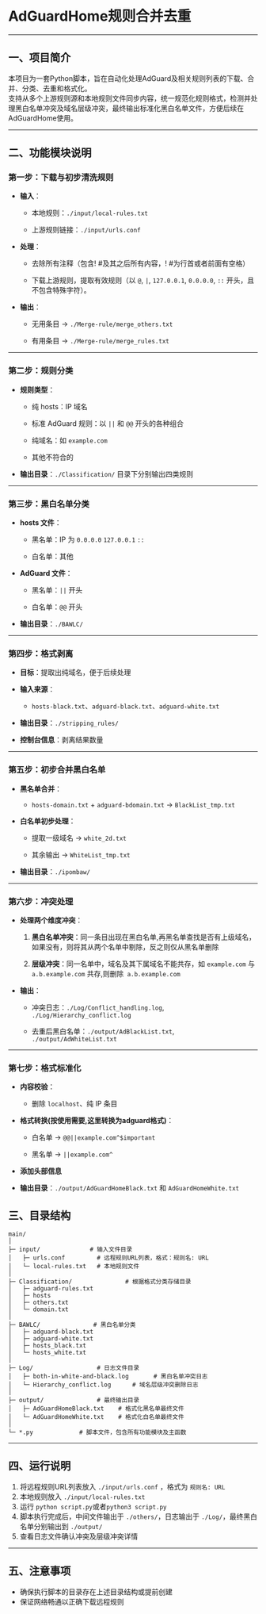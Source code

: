 
# AdGuardHome规则合并去重

---

## 一、项目简介

本项目为一套Python脚本，旨在自动化处理AdGuard及相关规则列表的下载、合并、分类、去重和格式化。  
支持从多个上游规则源和本地规则文件同步内容，统一规范化规则格式，检测并处理黑白名单冲突及域名层级冲突，最终输出标准化黑白名单文件，方便后续在AdGuardHome使用。

---

## 二、功能模块说明

### **第一步：下载与初步清洗规则**

* **输入**：
  
  * 本地规则：`./input/local-rules.txt`
  
  * 上游规则链接：`./input/urls.conf`

* **处理**：
  
  * 去除所有注释（包含! #及其之后所有内容，! #为行首或者前面有空格）
  
  * 下载上游规则，提取有效规则（以 `@`, `|`, `127.0.0.1`, `0.0.0.0`, `::` 开头，且不包含特殊字符）。

* **输出**：
  
  * 无用条目 → `./Merge-rule/merge_others.txt`
  
  * 有用条目 → `./Merge-rule/merge_rules.txt`

* * *

### **第二步：规则分类**

* **规则类型**：
  
  * 纯 hosts：IP 域名
  
  * 标准 AdGuard 规则：以 `||` 和 `@@` 开头的各种组合
  
  * 纯域名：如 `example.com`
  
  * 其他不符合的

* **输出目录**：`./Classification/` 目录下分别输出四类规则

* * *

### **第三步：黑白名单分类**

* **hosts 文件**：
  
  * 黑名单：IP 为 `0.0.0.0` `127.0.0.1` `::`
  
  * 白名单：其他

* **AdGuard 文件**：
  
  * 黑名单：`||` 开头
  
  * 白名单：`@@` 开头

* **输出目录**：`./BAWLC/`

* * *

### **第四步：格式剥离**

* **目标**：提取出纯域名，便于后续处理

* **输入来源**：
  
  * `hosts-black.txt`、`adguard-black.txt`、`adguard-white.txt`

* **输出目录**：`./stripping_rules/`

* **控制台信息**：剥离结果数量

* * *

### **第五步：初步合并黑白名单**

* **黑名单合并**：
  
  * `hosts-domain.txt` + `adguard-bdomain.txt` → `BlackList_tmp.txt`

* **白名单初步处理**：
  
  * 提取一级域名 → `white_2d.txt`
  
  * 其余输出 → `WhiteList_tmp.txt`

* **输出目录**：`./ipombaw/`

* * *

### **第六步：冲突处理**

* **处理两个维度冲突**：
  
  1. **黑白名单冲突**：同一条目出现在黑白名单,再黑名单查找是否有上级域名，如果没有，则将其从两个名单中剔除，反之则仅从黑名单删除
  
  2. **层级冲突**：同一名单中，域名及其下属域名不能共存，如 `example.com` 与 `a.b.example.com` 共存,则删除` a.b.example.com` 

* **输出**：
  
  * 冲突日志：`./Log/Conflict_handling.log`, `./Log/Hierarchy_conflict.log`
  
  * 去重后黑白名单：`./output/AdBlackList.txt`, `./output/AdWhiteList.txt`

* * *

### **第七步：格式标准化**

* **内容校验**：
  
  * 删除 `localhost`、纯 IP 条目

* **格式转换(按使用需要,这里转换为adguard格式)**：
  
  * 白名单 → `@@||example.com^$important`
  
  * 黑名单 → `||example.com^`

* **添加头部信息**

* **输出目录**：`./output/AdGuardHomeBlack.txt` 和 `AdGuardHomeWhite.txt`


## 三、目录结构

```
main/
│
├─ input/              # 输入文件目录
│   ├─ urls.conf         # 远程规则URL列表，格式：规则名: URL
│   └─ local-rules.txt   # 本地规则文件
│
├─ Classification/               # 根据格式分类存储目录
│   ├─ adguard-rules.txt
│   ├─ hosts
│   ├─ others.txt
│   └─ domain.txt
│
├─ BAWLC/               # 黑白名单分类
│   ├─ adguard-black.txt
│   ├─ adguard-white.txt
│   ├─ hosts_black.txt
│   └─ hosts_white.txt
│
├─ Log/                  # 日志文件目录
│   ├─ both-in-white-and-black.log       # 黑白名单冲突日志
│   └─ Hierarchy_conflict.log      # 域名层级冲突删除日志
│
├─ output/               # 最终输出目录
│   ├─ AdGuardHomeBlack.txt    # 格式化黑名单最终文件
│   └─ AdGuardHomeWhite.txt    # 格式化白名单最终文件
│
└─ *.py             # 脚本文件，包含所有功能模块及主函数
```

---

## 四、运行说明

1. 将远程规则URL列表放入 `./input/urls.conf` ，格式为 `规则名: URL`
2. 本地规则放入 `./input/local-rules.txt`
3. 运行 `python script.py`或者`python3 script.py`
4. 脚本执行完成后，中间文件输出于 `./others/`，日志输出于 `./Log/`，最终黑白名单分别输出到 `./output/`
5. 查看日志文件确认冲突及层级冲突详情

---

## 五、注意事项

- 确保执行脚本的目录存在上述目录结构或提前创建
- 保证网络畅通以正确下载远程规则
